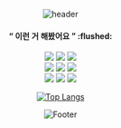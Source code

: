  <div align=center>
  
   ![header](https://capsule-render.vercel.app/api?type=wave&height=400&color=gradient&customColorList=0,2,2,5,30&animation=fadeIn&text=Hakuna%20Matata&fontSize=40&fontAlignY=40)
 
<h4><q> 이런 거 해봤어요 </q> :flushed: </h4>
       <img src="https://img.shields.io/badge/react-FE2E2E?style=for-the-badge&logo=react&logoColor=white"> 
       <img src="https://img.shields.io/badge/TypeScript-FE702E?style=for-the-badge&logo=TypeScript&logoColor=white"/>
       <img src="https://img.shields.io/badge/ReactQuery-FEB22E?style=for-the-badge&logo=ReactQuery&logoColor=black"/>
       <br/>
       <img src="https://img.shields.io/badge/StyledComponents-A8D528?style=for-the-badge&logo=styled-components&logoColor=black"/>
       <img src="https://img.shields.io/badge/REACT NATIVE-4DD528?style=for-the-badge&logo=react&logoColor=white"> 
       <img src="https://img.shields.io/badge/Flutter-28D57F?style=for-the-badge&logo=Flutter&logoColor=white"/>
       <br/>
       <img src="https://img.shields.io/badge/NestJs-28D5D5?style=for-the-badge&logo=NestJs&logoColor=white"/>
       <img src="https://img.shields.io/badge/Node.js-28A3D5?style=for-the-badge&logo=Node.js&logoColor=white"/>
       <img src="https://img.shields.io/badge/MicrosoftSQLServer-286FD5?style=for-the-badge&logo=MicrosoftSQLServer&logoColor=white"/> 
        <br/>      
       
       
[![Top Langs](https://github-readme-stats.vercel.app/api/top-langs/?username=MISEONGKIM&layout=compact)](https://github.com/MISEONGKIM/github-readme-stats)


  
  ![Footer](https://capsule-render.vercel.app/api?type=wave&color=gradient&customColorList=0,2,2,5,30&height=300&section=footer)
</div>
